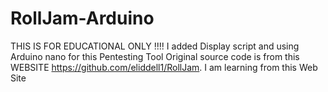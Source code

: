 # RollJam-Arduino
THIS IS FOR EDUCATIONAL ONLY !!!! 
I added Display script and using Arduino nano for this Pentesting Tool
Original source code is from this WEBSITE https://github.com/eliddell1/RollJam. I am learning from this Web Site
